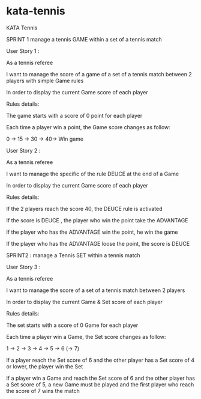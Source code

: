 # kata-tennis

KATA Tennis



SPRINT 1 manage a tennis GAME within a set of a tennis match

User Story 1 :

As a tennis referee

I want to manage the score of a game of a set of a tennis match between 2 players with simple Game rules

In order to display the current Game score of each player

Rules details:

The game starts with a score of 0 point for each player

Each time a player win a point, the Game score changes as follow:

0 -> 15 -> 30 -> 40-> Win game

User Story 2 :

As a tennis referee

I want to manage the specific of the rule DEUCE at the end of a Game

In order to display the current Game score of each player

Rules details:

If the 2 players reach the score 40, the DEUCE rule is activated

If the score is DEUCE , the player who win the point take the ADVANTAGE

If the player who has the ADVANTAGE win the point, he win the game

If the player who has the ADVANTAGE loose the point, the score is DEUCE





SPRINT2 : manage a Tennis SET within a tennis match

User Story 3 :

As a tennis referee

I want to manage the score of a set of a tennis match between 2 players

In order to display the current Game & Set score of each player



Rules details:

The set starts with a score of 0 Game for each player

Each time a player win a Game, the Set score changes as follow:

1 -> 2 -> 3 -> 4 -> 5 -> 6 (-> 7)

If a player reach the Set score of 6 and the other player has a Set score of 4 or lower, the player win the Set

If a player win a Game and reach the Set score of 6 and the other player has a Set score of 5, a new Game must be played and the first player who reach the score of 7 wins the match
